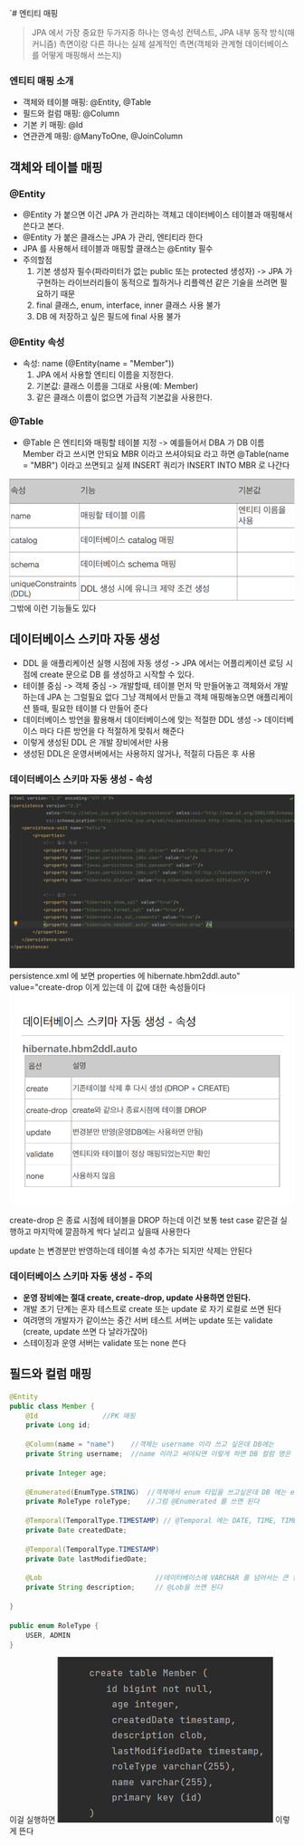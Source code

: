 `# 엔티티 매핑
> JPA 에서 가장 중요한 두가지중 하나는 영속성 컨텍스트, JPA 내부 동작 방식(매커니즘) 측면이랑 다른 하나는 실제 설계적인 측면(객체와 관계형
> 데이터베이스를 어떻게 매핑해서 쓰는지)

### 엔티티 매핑 소개
- 객체와 테이블 매핑: @Entity, @Table
- 필드와 컬럼 매핑: @Column
- 기본 키 매핑: @Id
- 연관관계 매핑: @ManyToOne, @JoinColumn

## 객체와 테이블 매핑

### @Entity
- @Entity 가 붙으면 이건 JPA 가 관리하는 객체고 데이터베이스 테이블과 매핑해서 쓴다고 본다.
- @Entity 가 붙은 클래스는 JPA 가 관리, 엔티티라 한다
- JPA 를 사용해서 테이블과 매핑할 클래스는 @Entity 필수
- 주의할점
  1. 기본 생성자 필수(파라미터가 없는 public 또는 protected 생성자) -> JPA 가 구현하는 라이브러리들이
  동적으로 뭘하거나 리플렉션 같은 기술을 쓰려면 필요하기 때문
  2. final 클래스, enum, interface, inner 클래스 사용 불가
  3. DB 에 저장하고 싶은 필드에 final 사용 불가

### @Entity 속성
- 속성: name (@Entity(name = "Member"))
  1. JPA 에서 사용할 엔티티 이름을 지정한다.
  2. 기본값: 클래스 이름을 그대로 사용(예: Member)
  3. 같은 클래스 이름이 없으면 가급적 기본값을 사용한다.

### @Table
- @Table 은 엔티티와 매핑할 테이블 지정
-> 예를들어서 DBA 가 DB 이름 Member 라고 쓰시면 안되요 MBR 이라고 쓰셔야되요 라고 하면 @Table(name = "MBR") 이라고 쓰면되고
실제 INSERT 쿼리가 INSERT INTO MBR 로 나간다
 <img src="src/data1.png">
그밖에 이런 기능들도 있다

## 데이터베이스 스키마 자동 생성

- DDL 을 애플리케이션 실행 시점에 자동 생성
  -> JPA 에서는 어플리케이션 로딩 시점에 create 문으로 DB 를 생성하고 시작할 수 있다.
- 테이블 중심 -> 객체 중심 -> 개발할때, 테이블 먼저 막 만들어놓고 객체와서 개발하는데 JPA 는 그럴필요 없다
그냥 객체에서 만들고 객체 매핑해놓으면 애플리케이션 뜰때, 필요한 테이블 다 만들어 준다
- 데이터베이스 방언을 활용해서 데이터베이스에 맞는 적절한 DDL 생성 -> 데이터베이스 마다 다른 방언을 다 적절하게 맞춰서 해준다
- 이렇게 생성된 DDL 은 개발 장비에서만 사용
- 생성된 DDL은 운영서버에서는 사용하지 않거나, 적절히 다듬은 후 사용

### 데이터베이스 스키마 자동 생성 - 속성
 <img src="src/data2.png">
persistence.xml 에 보면 properties 에 hibernate.hbm2ddl.auto" value="create-drop
이게 있는데 이 값에 대한 속성들이다
 <img src="src/data3.png">

create-drop 은 종료 시점에 테이블을 DROP 하는데 이건 보통 test case 같은걸 실행하고 
마지막에 깔끔하게 싹다 날리고 싶을때 사용한다 

update 는 변경분만 반영하는데 테이블 속성 추가는 되지만 삭제는 안된다
 
### 데이터베이스 스키마 자동 생성 - 주의
- **운영 장비에는 절대 create, create-drop, update 사용하면 안된다.**
- 개발 초기 단계는 혼자 테스트로 create 또는 update 로 자기 로컬로 쓰면 된다
- 여려명의 개발자가 같이쓰는 중간 서버 테스트 서버는 update 또는 validate (create, update 쓰면 다 날라가잖아)
- 스테이징과 운영 서버는 validate 또는 none 쓴다

## 필드와 컬럼 매핑

``` java
@Entity
public class Member {
    @Id                //PK 매핑
    private Long id;   

    @Column(name = "name")    //객체는 username 이라 쓰고 싶은데 DB에는 
    private String username;  //name 이라고 써야되면 이렇게 하면 DB 컬럼 명은 name

    private Integer age;

    @Enumerated(EnumType.STRING)  //객체에서 enum 타입을 쓰고싶은데 DB 에는 enum 타입이 없다
    private RoleType roleType;    //그럼 @Enumerated 를 쓰면 된다

    @Temporal(TemporalType.TIMESTAMP) // @Temporal 에는 DATE, TIME, TIMESTAMP 3개가 있다 날짜, 시간, 날짜시간
    private Date createdDate;         

    @Temporal(TemporalType.TIMESTAMP)
    private Date lastModifiedDate;

    @Lob                            //데이터베이스에 VARCHAR 를 넘어서는 큰 컨텐츠를 넣고싶으면
    private String description;     // @Lob을 쓰면 된다
    
}

public enum RoleType {
    USER, ADMIN
}
```
이걸 실행하면
<img src="src/data4.png">
이렇게 뜬다
